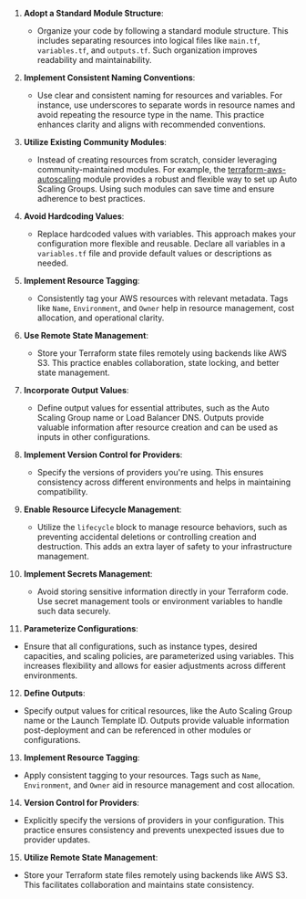 1. **Adopt a Standard Module Structure**:

   - Organize your code by following a standard module structure. This includes separating resources into logical files like `main.tf`, `variables.tf`, and `outputs.tf`.
     Such organization improves readability and maintainability.

2. **Implement Consistent Naming Conventions**:

   - Use clear and consistent naming for resources and variables. For instance, use underscores to separate words in resource names and avoid
     repeating the resource type in the name. This practice enhances clarity and aligns with recommended conventions.

3. **Utilize Existing Community Modules**:

   - Instead of creating resources from scratch, consider leveraging community-maintained modules. For example, the [terraform-aws-autoscaling](https://github.com/terraform-aws-modules/terraform-aws-autoscaling) module provides a robust and flexible way to set up Auto Scaling Groups. Using such modules
     can save time and ensure adherence to best practices.

4. **Avoid Hardcoding Values**:

   - Replace hardcoded values with variables. This approach makes your configuration more flexible and reusable. Declare all variables in a `variables.tf`
     file and provide default values or descriptions as needed.

5. **Implement Resource Tagging**:

   - Consistently tag your AWS resources with relevant metadata. Tags like `Name`, `Environment`, and `Owner` help in resource management, cost allocation,
     and operational clarity.

6. **Use Remote State Management**:

   - Store your Terraform state files remotely using backends like AWS S3. This practice enables collaboration, state locking, and better state management.

7. **Incorporate Output Values**:

   - Define output values for essential attributes, such as the Auto Scaling Group name or Load Balancer DNS. Outputs provide valuable information after resource
     creation and can be used as inputs in other configurations.

8. **Implement Version Control for Providers**:

   - Specify the versions of providers you're using. This ensures consistency across different environments and helps in maintaining compatibility.

9. **Enable Resource Lifecycle Management**:

   - Utilize the `lifecycle` block to manage resource behaviors, such as preventing accidental deletions or controlling creation and destruction. This adds an
     extra layer of safety to your infrastructure management.

10. **Implement Secrets Management**:

    - Avoid storing sensitive information directly in your Terraform code. Use secret management tools or environment variables to handle such data securely.

11. **Parameterize Configurations**:

- Ensure that all configurations, such as instance types, desired capacities, and scaling policies, are parameterized using variables. This increases
  flexibility and allows for easier adjustments across different environments.

12. **Define Outputs**:

- Specify output values for critical resources, like the Auto Scaling Group name or the Launch Template ID. Outputs provide valuable information
  post-deployment and can be referenced in other modules or configurations.

13. **Implement Resource Tagging**:

- Apply consistent tagging to your resources. Tags such as `Name`, `Environment`, and `Owner` aid in resource management and cost allocation.

14. **Version Control for Providers**:

- Explicitly specify the versions of providers in your configuration. This practice ensures consistency and prevents unexpected issues due to
  provider updates.

15. **Utilize Remote State Management**:

- Store your Terraform state files remotely using backends like AWS S3. This facilitates collaboration and maintains state consistency.
